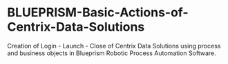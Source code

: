 # BLUEPRISM-Basic-Actions-of-Centrix-Data-Solutions
Creation of Login - Launch - Close of Centrix Data Solutions using process and business objects in Blueprism Robotic Process Automation Software.

